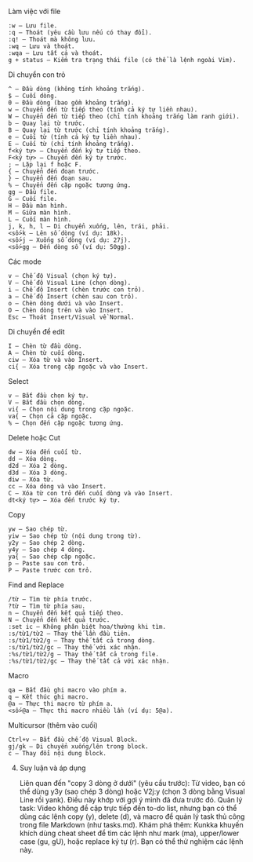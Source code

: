 Làm việc với file

    :w – Lưu file.
    :q – Thoát (yêu cầu lưu nếu có thay đổi).
    :q! – Thoát mà không lưu.
    :wq – Lưu và thoát.
    :wqa – Lưu tất cả và thoát.
    g + status – Kiểm tra trạng thái file (có thể là lệnh ngoài Vim).

Di chuyển con trỏ

    ^ – Đầu dòng (không tính khoảng trắng).
    $ – Cuối dòng.
    0 – Đầu dòng (bao gồm khoảng trắng).
    w – Chuyển đến từ tiếp theo (tính cả ký tự liền nhau).
    W – Chuyển đến từ tiếp theo (chỉ tính khoảng trắng làm ranh giới).
    b – Quay lại từ trước.
    B – Quay lại từ trước (chỉ tính khoảng trắng).
    e – Cuối từ (tính cả ký tự liền nhau).
    E – Cuối từ (chỉ tính khoảng trắng).
    f<ký tự> – Chuyển đến ký tự tiếp theo.
    F<ký tự> – Chuyển đến ký tự trước.
    ; – Lặp lại f hoặc F.
    { – Chuyển đến đoạn trước.
    } – Chuyển đến đoạn sau.
    % – Chuyển đến cặp ngoặc tương ứng.
    gg – Đầu file.
    G – Cuối file.
    H – Đầu màn hình.
    M – Giữa màn hình.
    L – Cuối màn hình.
    j, k, h, l – Di chuyển xuống, lên, trái, phải.
    <số>k – Lên số dòng (ví dụ: 18k).
    <số>j – Xuống số dòng (ví dụ: 27j).
    <số>gg – Đến dòng số (ví dụ: 50gg).

Các mode

    v – Chế độ Visual (chọn ký tự).
    V – Chế độ Visual Line (chọn dòng).
    i – Chế độ Insert (chèn trước con trỏ).
    a – Chế độ Insert (chèn sau con trỏ).
    o – Chèn dòng dưới và vào Insert.
    O – Chèn dòng trên và vào Insert.
    Esc – Thoát Insert/Visual về Normal.

Di chuyển để edit

    I – Chèn từ đầu dòng.
    A – Chèn từ cuối dòng.
    ciw – Xóa từ và vào Insert.
    ci{ – Xóa trong cặp ngoặc và vào Insert.

Select

    v – Bắt đầu chọn ký tự.
    V – Bắt đầu chọn dòng.
    vi{ – Chọn nội dung trong cặp ngoặc.
    va{ – Chọn cả cặp ngoặc.
    % – Chọn đến cặp ngoặc tương ứng.

Delete hoặc Cut

    dw – Xóa đến cuối từ.
    dd – Xóa dòng.
    d2d – Xóa 2 dòng.
    d3d – Xóa 3 dòng.
    diw – Xóa từ.
    cc – Xóa dòng và vào Insert.
    C – Xóa từ con trỏ đến cuối dòng và vào Insert.
    dt<ký tự> – Xóa đến trước ký tự.

Copy

    yw – Sao chép từ.
    yiw – Sao chép từ (nội dung trong từ).
    y2y – Sao chép 2 dòng.
    y4y – Sao chép 4 dòng.
    ya{ – Sao chép cặp ngoặc.
    p – Paste sau con trỏ.
    P – Paste trước con trỏ.

Find and Replace

    /từ – Tìm từ phía trước.
    ?từ – Tìm từ phía sau.
    n – Chuyển đến kết quả tiếp theo.
    N – Chuyển đến kết quả trước.
    :set ic – Không phân biệt hoa/thường khi tìm.
    :s/từ1/từ2 – Thay thế lần đầu tiên.
    :s/từ1/từ2/g – Thay thế tất cả trong dòng.
    :s/từ1/từ2/gc – Thay thế với xác nhận.
    :%s/từ1/từ2/g – Thay thế tất cả trong file.
    :%s/từ1/từ2/gc – Thay thế tất cả với xác nhận.

Macro

    qa – Bắt đầu ghi macro vào phím a.
    q – Kết thúc ghi macro.
    @a – Thực thi macro từ phím a.
    <số>@a – Thực thi macro nhiều lần (ví dụ: 5@a).

Multicursor (thêm vào cuối)

    Ctrl+v – Bắt đầu chế độ Visual Block.
    gj/gk – Di chuyển xuống/lên trong block.
    c – Thay đổi nội dung block.

4. Suy luận và áp dụng

    Liên quan đến "copy 3 dòng ở dưới" (yêu cầu trước): Từ video, bạn có thể dùng y3y (sao chép 3 dòng) hoặc V2j:y (chọn 3 dòng bằng Visual Line rồi yank). Điều này khớp với gợi ý mình đã đưa trước đó.
    Quản lý task: Video không đề cập trực tiếp đến to-do list, nhưng bạn có thể dùng các lệnh copy (y), delete (d), và macro để quản lý task thủ công trong file Markdown (như tasks.md).
    Khám phá thêm: Kunkka khuyến khích dùng cheat sheet để tìm các lệnh như mark (ma), upper/lower case (gu, gU), hoặc replace ký tự (r). Bạn có thể thử nghiệm các lệnh này.
